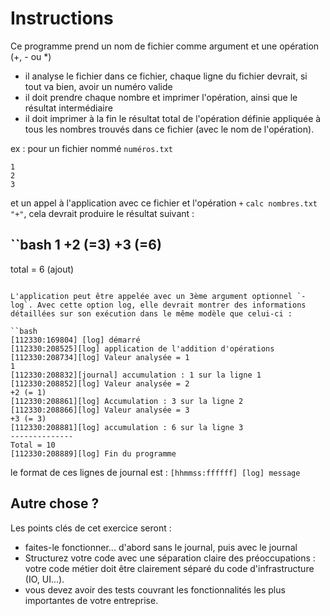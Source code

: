 # Instructions

Ce programme prend un nom de fichier comme argument et une opération (+, - ou *)
- il analyse le fichier dans ce fichier, chaque ligne du fichier devrait, si tout va bien, avoir un numéro valide
- il doit prendre chaque nombre et imprimer l'opération, ainsi que le résultat intermédiaire
- il doit imprimer à la fin le résultat total de l'opération définie appliquée à
  tous les nombres trouvés dans ce fichier (avec le nom de l'opération).

ex :
pour un fichier nommé `numéros.txt`
```csv
1
2
3
```

et un appel à l'application avec ce fichier et l'opération `+` `calc nombres.txt "+"`, cela devrait produire le résultat suivant :

``bash
1
+2 (=3)
+3 (=6)
 -------
total = 6 (ajout)
```

L'application peut être appelée avec un 3ème argument optionnel `-log`. Avec cette option log, elle devrait montrer des informations détaillées sur son exécution dans le même modèle que celui-ci :

``bash
[112330:169804] [log] démarré
[112330:208525][log] application de l'addition d'opérations
[112330:208734][log] Valeur analysée = 1
1
[112330:208832][journal] accumulation : 1 sur la ligne 1
[112330:208852][log] Valeur analysée = 2
+2 (= 1)
[112330:208861][log] Accumulation : 3 sur la ligne 2
[112330:208866][log] Valeur analysée = 3
+3 (= 3)
[112330:208881][log] accumulation : 6 sur la ligne 3
--------------
Total = 10
[112330:208889][log] Fin du programme
```

le format de ces lignes de journal est :
`[hhmmss:ffffff] [log] message`


## Autre chose ?

Les points clés de cet exercice seront :

- faites-le fonctionner... d'abord sans le journal, puis avec le journal
- Structurez votre code avec une séparation claire des préoccupations : votre code métier doit être clairement séparé du code d'infrastructure (IO, UI...).
- vous devez avoir des tests couvrant les fonctionnalités les plus importantes de votre entreprise.
